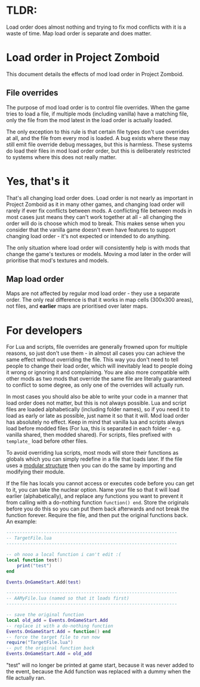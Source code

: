# TLDR:
Load order does almost nothing and trying to fix mod conflicts with it is a waste of time. Map load order is separate and does matter.
# Load order in Project Zomboid
This document details the effects of mod load order in Project Zomboid.
## File overrides
The purpose of mod load order is to control file overrides.
When the game tries to load a file, if multiple mods (including vanilla) have a matching file, only the file from the mod latest in the load order is actually loaded.

The only exception to this rule is that certain file types don't use overrides at all, and the file from every mod is loaded. A bug exists where these may still emit file override debug messages, but this is harmless.
These systems do load their files in mod load order order, but this is deliberately restricted to systems where this does not really matter.
# Yes, that's it
That's all changing load order does. Load order is not nearly as important in Project Zomboid as it in many other games, and changing load order will rarely if ever fix conflicts between mods.
A conflicting file between mods in most cases just means they can't work together at all - all changing the order will do is choose which mod to break.
This makes sense when you consider that the vanilla game doesn't even have features to support changing load order - it's not expected or intended to do anything.

The only situation where load order will consistently help is with mods that change the game's textures or models. Moving a mod later in the order will prioritise that mod's textures and models.
## Map load order
Maps are not affected by regular mod load order - they use a separate order. The only real difference is that it works in map cells (300x300 areas), not files, and **earlier** maps are prioritised over later maps.
# For developers
For Lua and scripts, file overrides are generally frowned upon for multiple reasons, so just don't use them - in almost all cases you can achieve the same effect without overriding the file.
This way you don't need to tell people to change their load order, which will inevitably lead to people doing it wrong or ignoring it and complaining.
You are also more compatible with other mods as two mods that override the same file are literally guaranteed to conflict to some degree, as only one of the overrides will actually run.

In most cases you should also be able to write your code in a manner that load order does not matter, but this is not always possible.
Lua and script files are loaded alphabetically (including folder names), so if you need it to load as early or late as possible, just name it so that it will. Mod load order has absolutely no effect.
Keep in mind that vanilla lua and scripts always load before modded files (For lua, this is separated in each folder - e.g. vanilla shared, then modded shared).
For scripts, files prefixed with ``template_`` load before other files.

To avoid overriding lua scripts, most mods will store their functions as globals which you can simply redefine in a file that loads later.
If the file uses a [modular structure](guides/Modules.md) then you can do the same by importing and modifying their module.

If the file has locals you cannot access or executes code before you can get to it, you can take the nuclear option.
Name your file so that it will load earlier (alphabetically), and replace any functions you want to prevent it from calling with a do-nothing function ``function() end``.
Store the originals before you do this so you can put them back afterwards and not break the function forever. Require the file, and then put the original functions back. An example:
```lua
----------------------------------------------------------------
-- TargetFile.lua
----------------------------------------------------------------

-- oh nooo a local function i can't edit :(
local function test()
    print("test")
end

Events.OnGameStart.Add(test)

----------------------------------------------------------------
-- AAMyFile.lua (named so that it loads first)
----------------------------------------------------------------

-- save the original function
local old_add = Events.OnGameStart.Add
-- replace it with a do-nothing function
Events.OnGameStart.Add = function() end
-- force the target file to run now
require("TargetFile.lua")
-- put the original function back
Events.OnGameStart.Add = old_add
```
"test" will no longer be printed at game start, because it was never added to the event, because the Add function was replaced with a dummy when the file actually ran.

